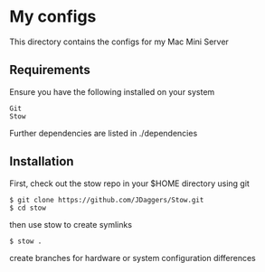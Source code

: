 # My configs

This directory contains the configs for my Mac Mini Server

## Requirements

Ensure you have the following installed on your system

```
Git
Stow
```

Further dependencies are listed in ./dependencies

## Installation

First, check out the stow repo in your $HOME directory using git

```
$ git clone https://github.com/JDaggers/Stow.git
$ cd stow
```

then use stow to create symlinks

```
$ stow .
```

create branches for hardware or system configuration differences
